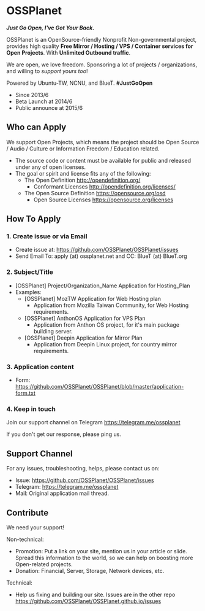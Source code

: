 # OSSPlanet

***Just Go Open, I've Got Your Back.***

OSSPlanet is an OpenSource-friendly Nonprofit Non-governmental project, provides high quality **Free Mirror / Hosting / VPS / Container services for Open Projects**. With **Unlimited Outbound traffic**.

We are open, we love freedom. Sponsoring a lot of projects / organizations, and willing to *support yours too*!

Powered by Ubuntu-TW, NCNU, and BlueT.  **#JustGoOpen**


* Since 2013/6
* Beta Launch at 2014/6
* Public announce at 2015/6

## Who can Apply

We support Open Projects, which means the project should be Open Source / Audio / Culture or Information Freedom / Education related.
* The source code or content must be available for public and released under any of open licenses.
* The goal or spirit and license fits any of the following:
  * The Open Definition http://opendefinition.org/
    * Conformant Licenses http://opendefinition.org/licenses/
  * The Open Source Definition https://opensource.org/osd
    * Open Source Licenses https://opensource.org/licenses

## How To Apply

### 1. Create issue or via Email

  * Create issue at: https://github.com/OSSPlanet/OSSPlanet/issues
  * Send Email To: apply (at) ossplanet.net and CC: BlueT (at) BlueT.org

### 2. Subject/Title

  * [OSSPlanet] Project/Organization_Name Application for Hosting_Plan
  * Examples:
    * [OSSPlanet] MozTW Application for Web Hosting plan
      - Application from Mozilla Taiwan Community, for Web Hosting requirements.
    * [OSSPlanet] AnthonOS Application for VPS Plan
      - Application from Anthon OS project, for it's main package building server.
    * [OSSPlanet] Deepin Application for Mirror Plan
      - Application from Deepin Linux project, for country mirror requirements.

### 3. Application content

  * Form: https://github.com/OSSPlanet/OSSPlanet/blob/master/application-form.txt
  
### 4. Keep in touch

Join our support channel on Telegram https://telegram.me/ossplanet

If you don't get our response, please ping us.

## Support Channel

For any issues, troubleshooting, helps, please contact us on:
  * Issue: https://github.com/OSSPlanet/OSSPlanet/issues
  * Telegram: https://telegram.me/ossplanet
  * Mail: Original application mail thread.

## Contribute

We need your support!

Non-technical:
* Promotion: Put a link on your site, mention us in your article or slide. Spread this information to the world, so we can help on boosting more Open-related projects.
* Donation: Financial, Server, Storage, Network devices, etc.

Technical:
* Help us fixing and building our site. Issues are in the other repo https://github.com/OSSPlanet/OSSPlanet.github.io/issues
